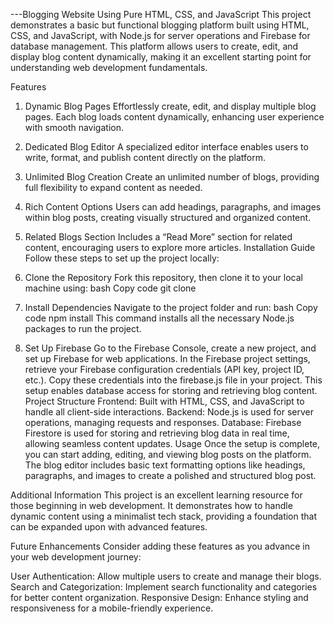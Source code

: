 ---Blogging Website Using Pure HTML, CSS, and JavaScript
This project demonstrates a basic but functional blogging platform built using HTML, CSS, and JavaScript, with Node.js for server operations and Firebase for database management. This platform allows users to create, edit, and display blog content dynamically, making it an excellent starting point for understanding web development fundamentals.

Features
1. Dynamic Blog Pages
Effortlessly create, edit, and display multiple blog pages.
Each blog loads content dynamically, enhancing user experience with smooth navigation.
2. Dedicated Blog Editor
A specialized editor interface enables users to write, format, and publish content directly on the platform.
3. Unlimited Blog Creation
Create an unlimited number of blogs, providing full flexibility to expand content as needed.
4. Rich Content Options
Users can add headings, paragraphs, and images within blog posts, creating visually structured and organized content.
5. Related Blogs Section
Includes a “Read More” section for related content, encouraging users to explore more articles.
Installation Guide
Follow these steps to set up the project locally:

1. Clone the Repository
Fork this repository, then clone it to your local machine using:
bash
Copy code
git clone <repository-url>
2. Install Dependencies
Navigate to the project folder and run:
bash
Copy code
npm install
This command installs all the necessary Node.js packages to run the project.
3. Set Up Firebase
Go to the Firebase Console, create a new project, and set up Firebase for web applications.
In the Firebase project settings, retrieve your Firebase configuration credentials (API key, project ID, etc.).
Copy these credentials into the firebase.js file in your project. This setup enables database access for storing and retrieving blog content.
Project Structure
Frontend: Built with HTML, CSS, and JavaScript to handle all client-side interactions.
Backend: Node.js is used for server operations, managing requests and responses.
Database: Firebase Firestore is used for storing and retrieving blog data in real time, allowing seamless content updates.
Usage
Once the setup is complete, you can start adding, editing, and viewing blog posts on the platform. The blog editor includes basic text formatting options like headings, paragraphs, and images to create a polished and structured blog post.

Additional Information
This project is an excellent learning resource for those beginning in web development. It demonstrates how to handle dynamic content using a minimalist tech stack, providing a foundation that can be expanded upon with advanced features.

Future Enhancements
Consider adding these features as you advance in your web development journey:

User Authentication: Allow multiple users to create and manage their blogs.
Search and Categorization: Implement search functionality and categories for better content organization.
Responsive Design: Enhance styling and responsiveness for a mobile-friendly experience.
